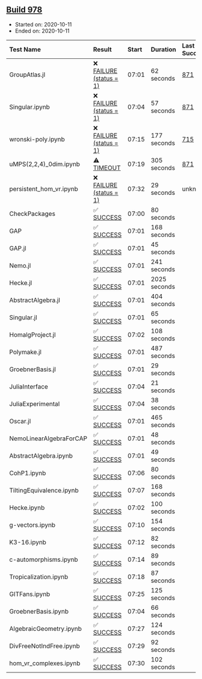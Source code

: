 ## [Build 978](https://oscarci.mathematik.uni-kl.de/job/oscar-stable/978/)

* Started on: 2020-10-11
* Ended on: 2020-10-11

| Test Name    | Result | Start | Duration | Last Success | First Failure |
|:-------------|:-------|:------|:---------|:-------------|:--------------|
| GroupAtlas.jl | ❌ [FAILURE (status = 1)](https://oscarci.mathematik.uni-kl.de/job/oscar-stable/978/artifact/logs/build-978/GroupAtlas.jl.log) | 07:01 | 62 seconds | [871](https://oscarci.mathematik.uni-kl.de/job/oscar-stable/871/) | [872](https://oscarci.mathematik.uni-kl.de/job/oscar-stable/872/) |
| Singular.ipynb | ❌ [FAILURE (status = 1)](https://oscarci.mathematik.uni-kl.de/job/oscar-stable/978/artifact/logs/build-978/Singular.ipynb.log) | 07:04 | 57 seconds | [871](https://oscarci.mathematik.uni-kl.de/job/oscar-stable/871/) | [872](https://oscarci.mathematik.uni-kl.de/job/oscar-stable/872/) |
| wronski-poly.ipynb | ❌ [FAILURE (status = 1)](https://oscarci.mathematik.uni-kl.de/job/oscar-stable/978/artifact/logs/build-978/wronski-poly.ipynb.log) | 07:15 | 177 seconds | [715](https://oscarci.mathematik.uni-kl.de/job/oscar-stable/715/) | [716](https://oscarci.mathematik.uni-kl.de/job/oscar-stable/716/) |
| uMPS(2,2,4)_0dim.ipynb | ⚠ [TIMEOUT](https://oscarci.mathematik.uni-kl.de/job/oscar-stable/978/artifact/logs/build-978/uMPS-2-2-4-_0dim.ipynb.log) | 07:19 | 305 seconds | [871](https://oscarci.mathematik.uni-kl.de/job/oscar-stable/871/) | [872](https://oscarci.mathematik.uni-kl.de/job/oscar-stable/872/) |
| persistent_hom_vr.ipynb | ❌ [FAILURE (status = 1)](https://oscarci.mathematik.uni-kl.de/job/oscar-stable/978/artifact/logs/build-978/persistent_hom_vr.ipynb.log) | 07:32 | 29 seconds | unknown | unknown |
| CheckPackages | ✅ [SUCCESS](https://oscarci.mathematik.uni-kl.de/job/oscar-stable/978/artifact/logs/build-978/CheckPackages.log) | 07:00 | 80 seconds |  |  |
| GAP | ✅ [SUCCESS](https://oscarci.mathematik.uni-kl.de/job/oscar-stable/978/artifact/logs/build-978/GAP.log) | 07:01 | 168 seconds |  |  |
| GAP.jl | ✅ [SUCCESS](https://oscarci.mathematik.uni-kl.de/job/oscar-stable/978/artifact/logs/build-978/GAP.jl.log) | 07:01 | 45 seconds |  |  |
| Nemo.jl | ✅ [SUCCESS](https://oscarci.mathematik.uni-kl.de/job/oscar-stable/978/artifact/logs/build-978/Nemo.jl.log) | 07:01 | 241 seconds |  |  |
| Hecke.jl | ✅ [SUCCESS](https://oscarci.mathematik.uni-kl.de/job/oscar-stable/978/artifact/logs/build-978/Hecke.jl.log) | 07:01 | 2025 seconds |  |  |
| AbstractAlgebra.jl | ✅ [SUCCESS](https://oscarci.mathematik.uni-kl.de/job/oscar-stable/978/artifact/logs/build-978/AbstractAlgebra.jl.log) | 07:01 | 404 seconds |  |  |
| Singular.jl | ✅ [SUCCESS](https://oscarci.mathematik.uni-kl.de/job/oscar-stable/978/artifact/logs/build-978/Singular.jl.log) | 07:01 | 65 seconds |  |  |
| HomalgProject.jl | ✅ [SUCCESS](https://oscarci.mathematik.uni-kl.de/job/oscar-stable/978/artifact/logs/build-978/HomalgProject.jl.log) | 07:02 | 108 seconds |  |  |
| Polymake.jl | ✅ [SUCCESS](https://oscarci.mathematik.uni-kl.de/job/oscar-stable/978/artifact/logs/build-978/Polymake.jl.log) | 07:01 | 487 seconds |  |  |
| GroebnerBasis.jl | ✅ [SUCCESS](https://oscarci.mathematik.uni-kl.de/job/oscar-stable/978/artifact/logs/build-978/GroebnerBasis.jl.log) | 07:01 | 29 seconds |  |  |
| JuliaInterface | ✅ [SUCCESS](https://oscarci.mathematik.uni-kl.de/job/oscar-stable/978/artifact/logs/build-978/JuliaInterface.log) | 07:04 | 21 seconds |  |  |
| JuliaExperimental | ✅ [SUCCESS](https://oscarci.mathematik.uni-kl.de/job/oscar-stable/978/artifact/logs/build-978/JuliaExperimental.log) | 07:04 | 38 seconds |  |  |
| Oscar.jl | ✅ [SUCCESS](https://oscarci.mathematik.uni-kl.de/job/oscar-stable/978/artifact/logs/build-978/Oscar.jl.log) | 07:01 | 465 seconds |  |  |
| NemoLinearAlgebraForCAP | ✅ [SUCCESS](https://oscarci.mathematik.uni-kl.de/job/oscar-stable/978/artifact/logs/build-978/NemoLinearAlgebraForCAP.log) | 07:01 | 48 seconds |  |  |
| AbstractAlgebra.ipynb | ✅ [SUCCESS](https://oscarci.mathematik.uni-kl.de/job/oscar-stable/978/artifact/logs/build-978/AbstractAlgebra.ipynb.log) | 07:01 | 49 seconds |  |  |
| CohP1.ipynb | ✅ [SUCCESS](https://oscarci.mathematik.uni-kl.de/job/oscar-stable/978/artifact/logs/build-978/CohP1.ipynb.log) | 07:06 | 80 seconds |  |  |
| TiltingEquivalence.ipynb | ✅ [SUCCESS](https://oscarci.mathematik.uni-kl.de/job/oscar-stable/978/artifact/logs/build-978/TiltingEquivalence.ipynb.log) | 07:07 | 168 seconds |  |  |
| Hecke.ipynb | ✅ [SUCCESS](https://oscarci.mathematik.uni-kl.de/job/oscar-stable/978/artifact/logs/build-978/Hecke.ipynb.log) | 07:02 | 100 seconds |  |  |
| g-vectors.ipynb | ✅ [SUCCESS](https://oscarci.mathematik.uni-kl.de/job/oscar-stable/978/artifact/logs/build-978/g-vectors.ipynb.log) | 07:10 | 154 seconds |  |  |
| K3-16.ipynb | ✅ [SUCCESS](https://oscarci.mathematik.uni-kl.de/job/oscar-stable/978/artifact/logs/build-978/K3-16.ipynb.log) | 07:12 | 82 seconds |  |  |
| c-automorphisms.ipynb | ✅ [SUCCESS](https://oscarci.mathematik.uni-kl.de/job/oscar-stable/978/artifact/logs/build-978/c-automorphisms.ipynb.log) | 07:14 | 89 seconds |  |  |
| Tropicalization.ipynb | ✅ [SUCCESS](https://oscarci.mathematik.uni-kl.de/job/oscar-stable/978/artifact/logs/build-978/Tropicalization.ipynb.log) | 07:18 | 87 seconds |  |  |
| GITFans.ipynb | ✅ [SUCCESS](https://oscarci.mathematik.uni-kl.de/job/oscar-stable/978/artifact/logs/build-978/GITFans.ipynb.log) | 07:25 | 125 seconds |  |  |
| GroebnerBasis.ipynb | ✅ [SUCCESS](https://oscarci.mathematik.uni-kl.de/job/oscar-stable/978/artifact/logs/build-978/GroebnerBasis.ipynb.log) | 07:04 | 66 seconds |  |  |
| AlgebraicGeometry.ipynb | ✅ [SUCCESS](https://oscarci.mathematik.uni-kl.de/job/oscar-stable/978/artifact/logs/build-978/AlgebraicGeometry.ipynb.log) | 07:27 | 124 seconds |  |  |
| DivFreeNotIndFree.ipynb | ✅ [SUCCESS](https://oscarci.mathematik.uni-kl.de/job/oscar-stable/978/artifact/logs/build-978/DivFreeNotIndFree.ipynb.log) | 07:29 | 92 seconds |  |  |
| hom_vr_complexes.ipynb | ✅ [SUCCESS](https://oscarci.mathematik.uni-kl.de/job/oscar-stable/978/artifact/logs/build-978/hom_vr_complexes.ipynb.log) | 07:30 | 102 seconds |  |  |
